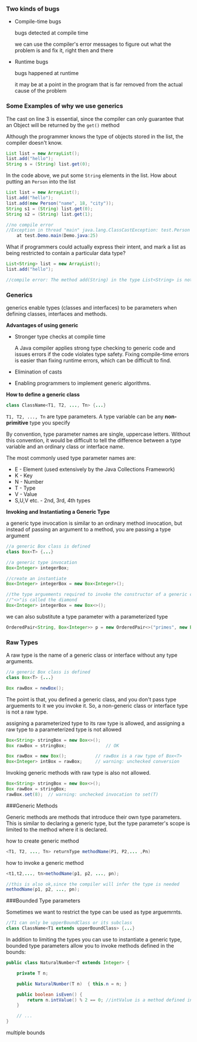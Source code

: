 ### Two kinds of bugs

+ Compile-time bugs

   bugs detected at compile time

   we can use the compiler's error messages to figure out what the problem is and fix it, right then and there

+ Runtime bugs
 
    bugs happened at runtime
 
    it may be at a point in the program that is far removed from the actual cause of the problem
    
    
### Some Examples of why we use generics

The cast on line 3 is essential, since the compiler can only guarantee that an Object will be returned by the `get()` method 

Although the programmer knows the type of objects stored in the list, the compiler doesn't know.

```java
List list = new ArrayList();
list.add("hello");
String s = (String) list.get(0);
```

In the code above, we put some `String` elements in the list.
How about putting an `Person` into the list

```java
List list = new ArrayList();
list.add("hello");
list.add(new Person("name", 18, "city"));
String s1 = (String) list.get(0);
String s2 = (String) list.get(1);

//no compile error
//Exception in thread "main" java.lang.ClassCastException: test.Person cannot be cast to java.lang.String
	at test.Demo.main(Demo.java:25)
```

What if programmers could actually express their intent, and mark a list as being restricted to contain a particular data type?

```java
List<String> list = new ArrayList();
list.add("hello");

//compile error: The method add(String) in the type List<String> is not applicable for the arguments (Person)
```

### Generics

generics enable types (classes and interfaces) to be parameters when defining classes, interfaces and methods. 

**Advantages of using generic**

+ Stronger type checks at compile time
   
   A Java compiler applies strong type checking to generic code and issues errors if the code violates type safety. Fixing compile-time errors is easier than fixing runtime errors, which can be difficult to find.

+ Elimination of casts
+ Enabling programmers to implement generic algorithms.

**How to define a generic class**
```java
class ClassName<T1, T2, ..., Tn> {...}
```

`T1, T2, ..., Tn` are type parameters. A type variable can be any **non-primitive** type you specify

By convention, type parameter names are single, uppercase letters.
Without this convention, it would be difficult to tell the difference between a type variable and an ordinary class or interface name.

The most commonly used type parameter names are:

- E - Element (used extensively by the Java Collections Framework)
- K - Key
- N - Number
- T - Type
- V - Value
- S,U,V etc. - 2nd, 3rd, 4th types

**Invoking and Instantiating a Generic Type**

a generic type invocation is similar to an ordinary method invocation, but instead of passing an argument to a method, you are passing a type argument 

```java
//a generic Box class is defined 
class Box<T> {...}

//a generic type invocation
Box<Integer> integerBox;

//create an instantiate
Box<Integer> integerBox = new Box<Integer>();

//the type arguements required to invoke the constructor of a generic class can be omitted 
//"<>"is called the diamond
Box<Integer> integerBox = new Box<>();
```

we can also substitute a type parameter with a parameterized type

```java
OrderedPair<String, Box<Integer>> p = new OrderedPair<>("primes", new Box<Integer>(...));
```
### Raw Types

A raw type is the name of a generic class or interface without any type arguments.

```java
//a generic Box class is defined 
class Box<T> {...}

Box rawBox = newBox();
````

The point is that, you defined a generic class, and you don't pass type arguements to it we you invoke it.
So, a non-generic class or interface type is not a raw type.

assigning a parameterized type to its raw type is allowed, and assigning a raw type to a parameterized type is not allowed

```java
Box<String> stringBox = new Box<>();
Box rawBox = stringBox;               // OK

Box rawBox = new Box();           // rawBox is a raw type of Box<T>
Box<Integer> intBox = rawBox;     // warning: unchecked conversion
```
Invoking generic methods with raw type is also not allowed. 

```java
Box<String> stringBox = new Box<>();
Box rawBox = stringBox;
rawBox.set(8);  // warning: unchecked invocation to set(T)
```
###Generic Methods

Generic methods are methods that introduce their own type parameters. This is similar to declaring a generic type, but the type parameter's scope is limited to the method where it is declared. 

how to create generic method
```java
<T1, T2, ..., Tn> returnType methodName(P1, P2,... ,Pn)
```

how to invoke a generic method
```java
<t1,t2,..., tn>methodName(p1, p2, ..., pn);

//this is also ok,since the compiler will infer the type is needed
methodName(p1, p2, ..., pn);
```

###Bounded Type parameters

Sometimes we want to restrict the type can be used as type arguemrnts.

```java
//T1 can only be upperBoundClass or its subclass
class ClassName<T1 extends upperBoundClass> {...}
```

In addition to limiting the types you can use to instantiate a generic type, bounded type parameters allow you to invoke methods defined in the bounds:

```java
public class NaturalNumber<T extends Integer> {

    private T n;

    public NaturalNumber(T n)  { this.n = n; }

    public boolean isEven() {
        return n.intValue() % 2 == 0; //intValue is a method defined in the Integer class
    }

    // ...
}
```
multiple bounds
